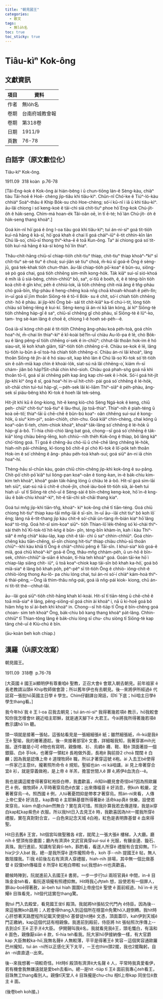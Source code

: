 ```yaml
---
title: "朝見國王"
categories:
  - 散文
tags:
  - 無lo̍h名
toc: true
toc_sticky: true
---
```


# Tiâu-kìⁿ Kok-ông

## 文獻資訊

| 項目 | 資料 |
|---|---|
| 作者 | 無lo̍h名 |
| 卷期 | 台南府城教會報 |
| 卷期 | 第318卷 |
| 日期 | 1911/9 |
| 頁數 | 76-78 |

## 白話字（原文數位化）

Tiâu-kìⁿ Kok-ông.

1911.09  318 koàn  p.76-78

[Tâi-Eng-kok ê Kok-ông ài hián-bêng i ū chun-tiōng lán-ê Sèng-kàu, chiàⁿ tiàu Tāi-hoē ê Hoē- chèng ji̍p-tiâu khì tiâu-kìⁿ. Chûn-nî Chó͘-ke ê Tiúⁿ-ló-kàu chhiáⁿ Soàⁿ-thâu ê Khip Bo̍k-su chò Hoe-chèng; só͘-í kū-nî i iā ū khì tiâu-kìⁿ. āu-lâi chiong i só͘ keng-koè ê tāi-chì siá chi̍t-tiuⁿ phoe hō͘ Eng-kok Chú-ji̍t-o̍h ê ha̍k-seng. Chím-má hoan-e̍k Tâi-oân oē, ìn tī ē-té; hō͘ lán Chú-ji̍t- o̍h ê ha̍k-seng thang khoàⁿ.]

Goá kin-nî hō͘ goá ê ông I-oa tiàu goá khì tiâu-kìⁿ; tuì án-ni-siⁿ goá tit-tio̍h kuí-nā hāng ê kà-sī, hō͘ goá khah ē chai lí goá cháiⁿ-iūⁿ ē-tit chhin-kīn lán Chú Iâ-so͘, chiū-sī thong thiⁿ-kha-ē ê toā Kun-ông. Taⁿ ài chiong goá só͘ tit-tio̍h kuí-nā hāng ê kà-sī kóng hō͘ lín thiaⁿ.

Thâu-chi̍t-hāng chiū-sī chiap-tio̍h chi̍t-tiuⁿ thiap, chit-tiuⁿ thiap khoàⁿ-*kiⁿ sī chi̍t-tiuⁿ sè-sè tiuⁿ ê choá; sui-jiân sè tiuⁿ choá, m̄-kú sī goá-ê Ông ê sèng-jū, goá tek-khak tio̍h chun-thàn. āu-lâi chiap-tio̍h pō͘-koaⁿ ê bûn-su, siông-sè pò goá chai, goá tio̍h chhēng sím-mi̍h kong-ho̍k. Ta̍k kiāⁿ sui-sī sió-khoá ê mi̍h iā ū siá-bêng, chhin-chhiūⁿ bō, saⁿ, o͘-tiû ê boe̍h, ê, ê ê téng-bīn tio̍h koà chi̍t-ê gîn kho͘, pe̍h ê chhiú-lok, iā tio̍h chhēng chi̍t-niá âng ê tn̂g-phàu chò goā-bīn, tn̂g-phàu ê heng-chêng koà nn̄g choā khoah-khoah ê pe̍h-lîn; in-uī goá sī jīm thoân Siōng-tè ê tō-lí Bo̍k- su ê chit, só͘-í chiah tio̍h chhēng chit- hō ê phàu. ài ji̍p-khì Ông bē- sái tit chi̍t-kiāⁿ ka-tī chú-ì-tit, lóng tio̍h chiàu só͘ bēng-lēng ê kui-kí. Sèng-keng iā án-ni kā lán kóng, ài kìⁿ Siōng-tè tio̍h chhēng ha̍p-gî ê saⁿ, chiū-sī chhēng gī chò phàu, sī Siōng-tè ê Iûⁿ-ko, tam- tng sè-kan lâng ê choē ê, chiong I-ê hoeh sé-pe̍h--ê.

Goá iā-sī kóng chit-pái ē tit-tio̍h Chhēng âng-phàu koà pe̍h-toà, goá chīn hoaⁿ-hí, m̄-chai lín thiaⁿ-kìⁿ ē kî-koài bē?In-uī chiàu Au-lô-pa ê lē, chò Bo̍k- su ê lâng pêng-sî tio̍h chhēng o͘-sek ê in-chiûⁿ; chhut-lâi thoân hok-im ê hó siau-sit, lē koh khah giâm, tiāⁿ-tio̍h tio̍h chhēng o͘-ê. Chiàu se-kok ê lē, lâng tú-tio̍h iu-būn á-sī toà-hà chiah tio̍h chhēng-o͘. Chiàu án-ni lâi khoàⁿ, lâng thoân Siōng-tè jîn-ài ê hó siau-sit, kap khò lán ê Chú Iâ-so͘ Ki-tok só͘ tit-tio̍h sin ê oa̍h-miā kap chin ê khoài-lo̍k, siat-sú nā lâi chhēng-o͘, kiám m̄-sī chám- jiân bô ha̍p?Sit-chāi chin khó-sioh. Chiàu goá phah-sǹg goá nā khì thoân tō-lí, goá sī ài chhēng pe̍h kap âng kap chí-sek ê i-ho̍k. Só͘-í goá hit-ji̍t ji̍p-khì kìⁿ ông ê sî, goá hoaⁿ-hí in-uī hit-chi̍t- pái goá só͘ chhēng ê lé-ho̍k, si̍t-chāi chin tuì-tuì ha̍p-gî,－pe̍h-sek lâi kì-liām Thiⁿ-siâⁿ ê pe̍h-phàu, âng-sek sī piáu-bêng khò Ki-tok ê hoeh lâi tek-sèng.

Hit-ji̍t khì kū ê ông-kiong, hit-ê keng kiò-chò Sèng Ngá-kok ê keng, chiū peh- chiūⁿ chi̍t-tiuⁿ toā-tiuⁿ ê lâu-thui, ji̍p toā-thiaⁿ. Thiaⁿ-ni̍h ê piah-téng ū koà oē-tô͘; thiaⁿ-lāi ū chē-chē ê bûn-bú koaⁿ- oân chhēng suí-suí ê kong-ho̍k, ū siuⁿ kim-piⁿ, soān-chio̍h, chin-chu. Goá kiâⁿ chìn-chèng, chai kóng ū koaⁿ-oân tī-teh, chim-chiok khoàⁿ, khoàⁿ ta̍k-lâng só͘ chhēng ê lé-ho̍k ū ha̍p-gî á-bô. Tī-hia chió-chió lâng bat goá, chong--sī goá só͘ chhēng ê ta̍k-kiāⁿ lóng chiàu bēng-lēng, koh chhiú--ni̍h the̍h Kok-ông ê thiap, bô lâng káⁿ chó͘-tòng goá. Tī goá ê chêng-āu chó-iū ū chē-chē lâng chhēng lé-ho̍k, hiah-ni̍h pâi-chhiâng, kî-tiong bô chi̍t-ê pí chò Ki-tok ê lô͘-po̍k teh thoân Hok-im ê só͘ chhēng ê âng- phàu pe̍h-toà khah-suí; goá siūⁿ án-ni iā chin hoaⁿ-hí.

Thèng-hāu sî-chūn kàu, goán chiū chìn-chêng ji̍p-khì kok-ông ê su-pâng. Chi̍t-pō͘ chi̍t-pō͘ kiâⁿ tuì lióng-pan koaⁿ-oân ê tiong-kan, in-ê ba̍k-chiu kim-kim teh khoàⁿ, khoàⁿ goán ta̍k-hāng lóng ū chiàu lé á-bô. Hit-sî goá sim-lāi teh siūⁿ, siat-sú nā ū chi̍t-ê choē-jîn, choē iáu-boē tit-tio̍h sià, ài-beh tuì hiah uî- uî tī Siōng-tè chō-uī ê Sèng-sài ê bīn-chêng keng-koè, hō͘ in-ê kng-iāu ê ba̍k-chiu khoàⁿ-kìⁿ, hit-ê tāi-chì si̍t-chāi thang kiaⁿ.

Goá tuì mn̂g ji̍p-khì tiān-tn̂g, khoàⁿ- kìⁿ kok-ông chē tī tiān-téng. Goá chiū chiong hit-tiuⁿ thiap kau-tāi mn̂g-lāi ê sī-sîn. In-uī āu--lâi chit tiuⁿ bô koh lō͘ ēng; lâng nā ē-tit-thang ji̍p kàu chit-ê só͘-chāi ún-tàng m̄-bián kiaⁿ hō͘ lâng koáⁿ tò-tńg. Goá hit-sî sim-koaⁿ siūⁿ- tio̍h Thian-lō͘ le̍k-thêng só͘ kì-chài thiⁿ- sài the̍h hō͘ Ki-tok-tô͘ hit-kńg ê bûn- pîn, téng-bīn khàm-ìn, kah i kàu Thiⁿ-siâⁿ ê mn̂g chiàⁿ kiáu-la̍p, kap chit-ê tāi- chì ū saⁿ chhin-chhiūⁿ. Goá chìn-chêng kàu tiān-chêng, sī-sîn chiong hit-tiuⁿ thiap chiàu chhù-sū thoân chiūⁿ--khì kàu khiā tī Ông ê chiàⁿ-chhiú pêng ê Tāi-sîn. I khui-siaⁿ kiò goá-ê miâ, goá chiū khoàⁿ-kìⁿ goá-ê Ông, thâu-mn̂g chhàm-pe̍h, ū un-hô ê bīn-sek, chhin-chhiūⁿ ià-siān ê khoán, tī-hia teh khoàⁿ goá. Goán tāi-ke hō͘ i chiap-la̍p siāng chi̍t- iūⁿ, ū toā koaⁿ-chiok kap tāi-sîn bô khah ka-hō͘, goá bô miâ-siaⁿ ê lâng bô khah po̍h, pêⁿ-pêⁿ sī tit-tio̍h Ông ê chhiò- iông-chit-ê chhiò-iông thong Au-lô- pa chiu lóng chai, tuì án-ni só͘-í chiàⁿ kám-hoà thiⁿ-ē thài-pêng,－Ông iā thìm-thâu nn̄g-pái, goá iā nn̄g-pái kiok- kiong, chū án-ni ti̍t-ti̍t thè--chhut-lâi.

āu--lâi goá siūⁿ-tio̍h chi̍t-hāng khah kî-koài. Hit-sî tī tiān-téng ū chē-chē ê toā miâ-siaⁿ ê lâng, pêng-siông-sî goá chin ài khoàⁿ i, nā ū ki-hoē goá bô hiâm hn̄g to sī ài-beh khì khoàⁿ in. Chong--sī hit-tia̍p tī Ông ê bīn-chêng goá choan- sim teh khoàⁿ Ông, ba̍k-chiu bô kang thang khoàⁿ pa̍t-lâng. Chhin-chhiūⁿ tī Thian-tông lâng ê ba̍k-chiu lóng sī chu- chu siòng tī Siōng-tè kap tâng chē-uī ê Kiù-chú ê bīn.

(āu-koàn beh koh chiap.)

## 漢羅（Ùi原文改寫）

朝見國王。

1911.09  318卷  p.76-78

[大英國 ê 國王ài顯明伊有尊重咱ê 聖教，正召大會ê 會眾入朝去朝見。前年祖家 ê長老教請汕頭ê Khip牧師做會證；所以舊年伊也有去朝見。後--來將伊所經過ê 代誌寫一張批hō͘英國主日學 ê 學生。Chím仔翻譯台灣話，印tī 下底；hō͘咱主日學ê 學生thang看。]

我今年hō͘ 我 ê 王 I-oa 召我去朝見；tuì án-ni-siⁿ 我得著幾若項ê 教示，hō͘我較會知你我怎樣會tit 親近咱主耶穌，就是通天腳下ê 大君王。今ài將我所得著幾若項ê 教示講hō͘ lín 聽。

頭一項就是接著一張帖，這張帖看見是一張細細張ê 紙；雖然細張紙，m̄-kú是我ê 王ê 聖喻，我的確著遵趁。後--來接著部官ê 文書，詳細報我知，我著穿甚mih光服。逐件雖是小可 ê物也有寫明，親像帽、衫、烏綢ê 襪、鞋、鞋ê 頂面著掛一個銀箍、白ê 手lok，也著穿一領紅ê 長袍做外面，長袍ê 胸前掛2 choā 闊闊 ê 白麟；因為我是認傳上帝 ê 道理牧師ê 職，所以才著穿這號 ê袍。ài 入去王bē使得一件家己主意tit，攏著照所命令 ê 規矩。聖經也án -ni kā咱講，ài 見上帝著穿合宜ê 衫，就是穿義做袍，是上帝 ê 羊羔，擔當世間人ê 罪 ê,將伊ê血洗白--ê。

我也是講這擺會得著穿紅袍掛白帶，我盡歡喜，m̄知lín聽見會奇怪bē?因為照歐羅巴 ê 例，做牧師ê 人平時著穿烏色ê衣裳；出來傳福音 ê 好消息，例koh 較嚴，定著著穿烏--ê。照西國 ê 例，人tú著憂悶抑是帶孝才著穿烏。照án-ni來看，人傳上帝仁愛ê 好消息，kap靠咱 ê 主耶穌基督所得著新ê 活命kap真ê 快樂，設使若來穿烏，kiám m̄是chám然無合？實在真可惜。照我扑算我若去傳道理，我是ài穿白kap紅kap紫色ê 衣服。所以我hit日入去見王ê 時，我歡喜因為hit一擺我所穿ê 禮服，實在真對對合宜，－白色來記念天城 ê白袍，紅色是表明靠基督 ê 血來得聖。

Hit日去舊ê 王宮，hit個宮叫做聖雅各 ê宮，就爬上一張大張ê 樓梯，入大廳。廳ni̍h ê 壁頂有掛畫圖；廳內有濟濟ê 文武官員穿suí-suí ê 光服，有鑲金邊、鏇石、真珠。我行進前，知講有官員tī-teh，斟酌看，看逐人所穿ê 禮服有合宜抑無。Tī-hia少少人bat 我，總--是我所穿ê 逐件攏照命令，koh 手--ni̍h 提國王ê 帖，無人敢阻擋我。Tī我 ê前後左右有濟濟人穿禮服，hiah-ni̍h 排場，其中無一個比做基督 ê 奴僕teh傳福音 ê 所穿ê 紅袍白帶較 suí;我想án-ni也真歡喜。

聽候時陣到，阮就進前入去國王ê 書房。一步一步行tuì 兩班官員ê 中間，in-ê 目珠金金teh看，看阮逐項攏有照禮抑無。Hit時我心內teh 想，設使若有一個罪人，罪iáu-boē得著赦，ài-beh tuì hiah 圍圍tī上帝座位ê 聖使 ê 面前經過，hō͘ in-ê 光耀ê 目珠看見，hit個代誌實在thang驚。

我tuì 門入去殿堂，看見國王坐tī 殿頂。我就將hit張帖交代門內 ê侍臣。因為後--來這張無koh路用；人若會得thang入到這個所在穩當m̄免驚hō͘人趕倒轉。我hit時心肝想著天路歷程所記載天使提hō͘ 基督徒hit捲ê 文憑，頂面蓋印，kah伊到天城ê 門正繳納，kap這個代誌有相親像。我進前到殿前，侍臣將 hit 張帖照次序傳上--去到企tī 王ê 正手爿ê大臣。 伊開聲叫我ê名，我就看見我ê王，頭毛懺白，有溫和ê 面色，親像厭siān ê 款，tī-hia teh看我。阮大家hō͘伊接納像一樣，有大官爵kap 大臣無較ka-hō͘,我無名聲ê 人無較薄，平平是得著王ê 笑容－這個笑容通歐羅巴州攏知，tuì án -ni所以正感化天下太平，－王也thìm頭2擺，我也2擺鞠躬，自án -ni直直退--出來。

後--來我想著一項較奇怪。Hit時tī 殿頂有濟濟ê大名聲 ê 人，平常時我真愛看伊，若有機會我無嫌遠就是愛beh去看in。總--是hit -tia̍p tī 王ê 面前我專心teh看王，目珠無工thang看別人。親像tī天堂人 ê 目珠攏是chu-chu 相tī上帝kap 同坐位ê救主 ê 面。

(後卷beh koh接。)
